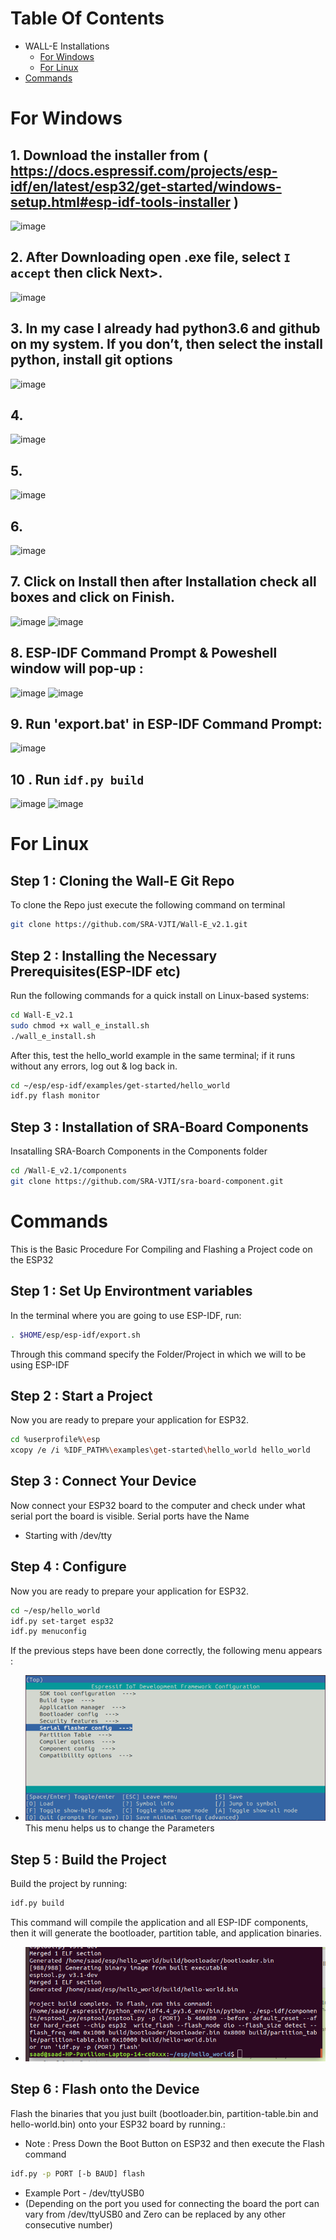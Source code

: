 # Table Of Contents
* WALL-E Installations
    * [For Windows](#for-windows)
    * [For Linux](#for-linux)
* [Commands](#commands)
# For Windows

## 1. Download the installer from ( https://docs.espressif.com/projects/esp-idf/en/latest/esp32/get-started/windows-setup.html#esp-idf-tools-installer )
![image](https://user-images.githubusercontent.com/66636289/112637273-f8ae2180-8e63-11eb-8f96-4921fd6c1441.png)

## 2. After Downloading open .exe file, select `I accept` then click Next>.
![image](https://user-images.githubusercontent.com/66636289/112638237-0c0dbc80-8e65-11eb-8e18-4cfb65691d55.png)

## 3. In my case I already had python3.6 and github on my system. If you don’t, then select the install python, install git options 
![image](https://user-images.githubusercontent.com/66636289/112638419-3eb7b500-8e65-11eb-94a9-0510cb33845e.png)


## 4. 
![image](https://user-images.githubusercontent.com/66636289/112638775-9c4c0180-8e65-11eb-8891-9cd4e185f84c.png)

## 5. 
![image](https://user-images.githubusercontent.com/66636289/112639270-154b5900-8e66-11eb-8f93-29c0a2b279d6.png)

## 6.
![image](https://user-images.githubusercontent.com/66636289/112639872-c4883000-8e66-11eb-9151-f4a7c72c0dbb.png)

## 7. Click on Install then after Installation check all boxes and click on Finish.
![image](https://user-images.githubusercontent.com/66636289/112640010-f00b1a80-8e66-11eb-9856-88497a69e134.png)
![image](https://user-images.githubusercontent.com/66636289/112640444-598b2900-8e67-11eb-9e4d-ec48c82abf62.png)

## 8. ESP-IDF Command Prompt & Poweshell window will pop-up :
![image](https://user-images.githubusercontent.com/66636289/112640831-bc7cc000-8e67-11eb-828a-2e77f53dbca7.png)
![image](https://user-images.githubusercontent.com/66636289/112641114-11203b00-8e68-11eb-9e43-f37664525e50.png)
 
## 9. Run 'export.bat' in ESP-IDF Command Prompt:

![image](https://user-images.githubusercontent.com/66636289/112641393-5ba1b780-8e68-11eb-85ba-c27e137258b8.png)

## 10 . Run `idf.py build`
![image](https://user-images.githubusercontent.com/66636289/112641959-d965c300-8e68-11eb-9d95-5a71c5625174.png)
![image](https://user-images.githubusercontent.com/66636289/112641989-dff43a80-8e68-11eb-81a7-67f6faf1d322.png)
# For Linux 
## Step 1 : Cloning the Wall-E Git Repo
To clone the Repo just execute the following command on terminal
```sh
git clone https://github.com/SRA-VJTI/Wall-E_v2.1.git
```
## Step 2 : Installing the Necessary Prerequisites(ESP-IDF etc)
Run the following commands for a quick install on Linux-based systems:
```sh
cd Wall-E_v2.1
sudo chmod +x wall_e_install.sh
./wall_e_install.sh
```
After this, test the hello_world example in the same terminal; if it runs without any errors, log out & log back in.
```sh
cd ~/esp/esp-idf/examples/get-started/hello_world
idf.py flash monitor
```
## Step 3 : Installation of SRA-Board Components
Insatalling SRA-Boarch Components in the Components folder
```sh
cd /Wall-E_v2.1/components
git clone https://github.com/SRA-VJTI/sra-board-component.git
```
# Commands
This is the Basic Procedure For Compiling and Flashing a Project code on the ESP32
## Step 1 : Set Up Environtment variables
In the terminal where you are going to use ESP-IDF, run:
```sh
. $HOME/esp/esp-idf/export.sh
```
Through this command specify the Folder/Project in which we will to be using ESP-IDF 
## Step 2 : Start a Project
Now you are ready to prepare your application for ESP32.
```sh
cd %userprofile%\esp
xcopy /e /i %IDF_PATH%\examples\get-started\hello_world hello_world
```
## Step 3 : Connect Your Device
Now connect your ESP32 board to the computer and check under what serial port the board is visible.
Serial ports have the Name
* Starting with /dev/tty
## Step 4 : Configure
Now you are ready to prepare your application for ESP32.
```sh
cd ~/esp/hello_world
idf.py set-target esp32
idf.py menuconfig
```
If the previous steps have been done correctly, the following menu appears :
* ![Project Configuration](Assets/project-configuration1.png)
This menu helps us to change the Parameters
## Step 5 : Build the Project
Build the project by running:
```sh
idf.py build
```
This command will compile the application and all ESP-IDF components, then it will generate the bootloader, partition table, and application binaries.
* ![Build](Assets/build.png)
## Step 6 : Flash onto the Device
Flash the binaries that you just built (bootloader.bin, partition-table.bin and hello-world.bin) onto your ESP32 board by running.:
* Note : Press Down the Boot Button on ESP32 and then execute the Flash command
```sh
idf.py -p PORT [-b BAUD] flash
```
* Example Port - /dev/ttyUSB0 
* (Depending on the port you used for connecting the board the port can vary from /dev/ttyUSB0 and Zero can be replaced by any other consecutive number)


